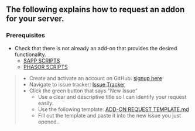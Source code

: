 ## The following explains how to request an addon for your server.

### Prerequisites
* Check that there is not already an add-on that provides the desired functionality.
    * [SAPP SCRIPTS](https://github.com/Chalwk77/HALO-SCRIPT-PROJECTS/tree/master/SAPP%20SCRIPTS)
    * [PHASOR SCRIPTS](https://github.com/Chalwk77/HALO-SCRIPT-PROJECTS/tree/master/PHASOR%20SCRIPTS)
    
> * Create and activate an account on GitHub: [signup here](https://github.com/join?source=header-repo)
> * Navigate to issue tracker: [Issue Tracker](https://github.com/Chalwk77/HALO-SCRIPT-PROJECTS/issues)
> * Click the green button that says "New Issue"
>   * Use a clear and descriptive title so I can identify your request easily.
>   * Use the following template: [ADD-ON REQUEST TEMPLATE.md](https://github.com/Chalwk77/HALO-SCRIPT-PROJECTS/blob/master/ADD-ON%20REQUEST%20TEMPLATE.md)
>   * Fill out the template and paste it into the new issue you just opened..
